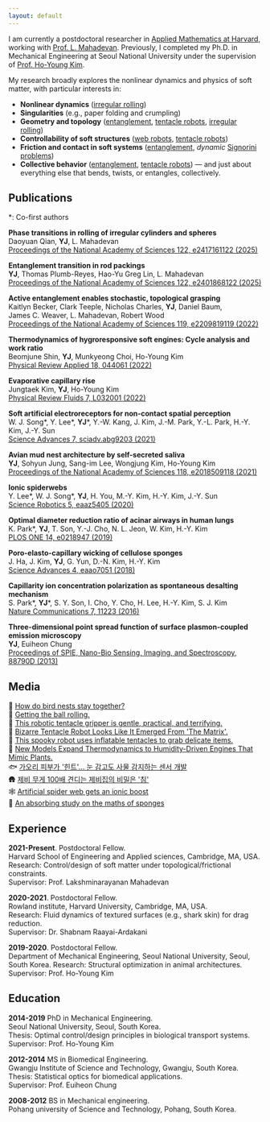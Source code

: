 ```yaml
---
layout: default
---
```


I am currently a postdoctoral researcher in [Applied Mathematics at Harvard](https://seas.harvard.edu/applied-mathematics), working with [Prof. L. Mahadevan](https://softmath.seas.harvard.edu/). Previously, I completed my Ph.D. in Mechanical Engineering at Seoul National University under the supervision of [Prof. Ho-Young Kim](https://fluids.snu.ac.kr/).

My research broadly explores the nonlinear dynamics and physics of soft matter, with particular interests in:  
- **Nonlinear dynamics** ([irregular rolling](https://www.pnas.org/doi/10.1073/pnas.2417161122))  
- **Singularities** (e.g., paper folding and crumpling)  
- **Geometry and topology** ([entanglement](https://www.pnas.org/doi/10.1073/pnas.2401868122), [tentacle robots](https://www.pnas.org/doi/10.1073/pnas.2209819119), [irregular rolling](https://www.pnas.org/doi/10.1073/pnas.2417161122))  
- **Controllability of soft structures** ([web robots](https://www.science.org/doi/10.1126/scirobotics.aaz5405), [tentacle robots](https://www.pnas.org/doi/10.1073/pnas.2209819119))  
- **Friction and contact in soft systems** ([entanglement](https://www.pnas.org/doi/10.1073/pnas.2401868122), *dynamic* [Signorini problems](https://en.wikipedia.org/wiki/Signorini_problem))  
- **Collective behavior** ([entanglement](https://www.pnas.org/doi/10.1073/pnas.2401868122), [tentacle robots](https://www.pnas.org/doi/10.1073/pnas.2209819119))
— and just about everything else that bends, twists, or entangles, collectively.


<!-- [Research statement](./research-statement.html) -->



## Publications

*: Co-first authors

**Phase transitions in rolling of irregular cylinders and spheres**  
Daoyuan Qian, **YJ**, L. Mahadevan  
[Proceedings of the National Academy of Sciences 122, e2417161122 (2025)](https://www.pnas.org/doi/10.1073/pnas.2417161122)

**Entanglement transition in rod packings**  
**YJ**, Thomas Plumb-Reyes, Hao-Yu Greg Lin, L. Mahadevan  
[Proceedings of the National Academy of Sciences 122, e2401868122 (2025)](https://www.pnas.org/doi/10.1073/pnas.2401868122)  

**Active entanglement enables stochastic, topological grasping**  
Kaitlyn Becker, Clark Teeple, Nicholas Charles, **YJ**, Daniel Baum,  
James C. Weaver, L. Mahadevan, Robert Wood  
[Proceedings of the National Academy of Sciences 119, e2209819119 (2022)](https://www.pnas.org/doi/10.1073/pnas.2209819119)

**Thermodynamics of hygroresponsive soft engines: Cycle analysis and work ratio**  
Beomjune Shin, **YJ**, Munkyeong Choi, Ho-Young Kim  
[Physical Review Applied 18, 044061 (2022)](https://doi.org/10.1103/PhysRevApplied.18.044061)

**Evaporative capillary rise**  
Jungtaek Kim, **YJ**, Ho-Young Kim  
[Physical Review Fluids 7, L032001 (2022)](https://doi.org/10.1103/PhysRevFluids.7.L032001)

**Soft artificial electroreceptors for non-contact spatial perception**  
W. J. Song*, Y. Lee*, **YJ***, Y.-W. Kang, J. Kim, J.-M. Park, Y.-L. Park, H.-Y. Kim, J.-Y. Sun  
[Science Advances 7, sciadv.abg9203 (2021)](https://www.science.org/doi/10.1126/sciadv.abg9203)

**Avian mud nest architecture by self-secreted saliva**  
**YJ**, Sohyun Jung, Sang-im Lee, Wongjung Kim, Ho-Young Kim  
[Proceedings of the National Academy of Sciences 118, e2018509118 (2021)](https://www.pnas.org/doi/10.1073/pnas.2018509118)

**Ionic spiderwebs**  
Y. Lee*, W. J. Song*, **YJ**, H. You, M.-Y. Kim, H.-Y. Kim, J.-Y. Sun  
[Science Robotics 5, eaaz5405 (2020)](https://www.science.org/doi/10.1126/scirobotics.aaz5405)

**Optimal diameter reduction ratio of acinar airways in human lungs**  
K. Park*, **YJ**, T. Son, Y.-J. Cho, N. L. Jeon, W. Kim, H.-Y. Kim  
[PLOS ONE 14, e0218947 (2019)](https://doi.org/10.1371/journal.pone.0204191)

**Poro-elasto-capillary wicking of cellulose sponges**  
J. Ha, J. Kim, **YJ**, G. Yun, D.-N. Kim, H.-Y. Kim  
[Science Advances 4, eaao7051 (2018)](https://www.science.org/doi/10.1126/sciadv.aao7051)

**Capillarity ion concentration polarization as spontaneous desalting mechanism**  
S. Park*, **YJ***, S. Y. Son, I. Cho, Y. Cho, H. Lee, H.-Y. Kim, S. J. Kim  
[Nature Communications 7, 11223 (2016)](https://doi.org/10.1038/ncomms11223)

**Three-dimensional point spread function of surface plasmon-coupled emission microscopy**  
**YJ**, Euiheon Chung  
[Proceedings of SPIE, Nano-Bio Sensing, Imaging, and Spectroscopy, 88790D (2013)](https://astronomicaltelescopes.spiedigitallibrary.org/conference-proceedings-of-spie/8879/88790D/Three-dimensional-point-spread-function-of-surface-plasmon-coupled-emission/10.1117/12.2018695.short)


## Media

🪺 [How do bird nests stay together?](https://seas.harvard.edu/news/2025/04/how-do-bird-nests-stay-together)  
🏀 [Getting the ball rolling.](https://seas.harvard.edu/news/2025/03/getting-ball-rolling)  
🦑 [This robotic tentacle gripper is gentle, practical, and terrifying.](https://www.theverge.com/2022/10/26/23424420/robot-tentacle-gripper-rubber-filaments-mr-jelly-hands)  
🦑 [Bizarre Tentacle Robot Looks Like It Emerged From 'The Matrix'.](https://www.cnet.com/science/bizarre-tentacle-robot-looks-like-it-emerged-from-the-matrix/)  
🦑 [This spooky robot uses inflatable tentacles to grab delicate items.](https://www.popsci.com/technology/harvard-tentacle-robot/)  
🌲 [New Models Expand Thermodynamics to Humidity-Driven Engines That Mimic Plants.](https://www.aps.org/publications/apsnews/202212/plants.cfm)  
🐟 [가오리 피부가 '힌트'… 눈 감고도 사물 감지하는 센서 개발](https://www.chosun.com/economy/science/2021/12/01/YCCVX5EYWVGRPD4TESISP3JZDA/?utm_source=naver&utm_medium=referral&utm_campaign=naver-news.html)  
🛖 [제비 무게 100배 견디는 제비집의 비밀은 '침'](https://www.chosun.com/economy/science/2021/01/14/ISP4PIJBRBAKVCYKA4N773HM2A/)  
🕸️ [Artificial spider web gets an ionic boost](https://physicsworld.com/a/artificial-spider-web-gets-an-ionic-boost/)  
🧽 [An absorbing study on the maths of sponges](https://www.nature.com/articles/d41586-018-04010-w)



## Experience

**2021-Present**. Postdoctoral Fellow.  
Harvard School of Engineering and Applied sciences, Cambridge, MA, USA.  
Research: Control/design of soft matter under topological/frictional constraints.  
Supervisor: Prof. Lakshminarayanan Mahadevan

**2020-2021**. Postdoctoral Fellow.  
Rowland institute, Harvard University, Cambridge, MA, USA.  
Research: Fluid dynamics of textured surfaces (e.g., shark skin) for drag reduction.  
Supervisor: Dr. Shabnam Raayai-Ardakani

**2019-2020**. Postdoctoral Fellow.  
Department of Mechanical Engineering, Seoul National University, Seoul, South Korea.
Research: Structural optimization in animal architectures.  
Supervisor: Prof. Ho-Young Kim

## Education

**2014-2019**	PhD in Mechanical Engineering.  
Seoul National University, Seoul, South Korea.  
Thesis: Optimal control/design principles in biological transport systems.
Supervisor: Prof. Ho-Young Kim

**2012-2014**	MS in Biomedical Engineering.  
Gwangju Institute of Science and Technology, Gwangju, South Korea.  
Thesis: Statistical optics for biomedical applications.  
Supervisor: Prof. Euiheon Chung

**2008-2012**	BS in Mechanical engineering.  
Pohang university of Science and Technology, Pohang, South Korea.  